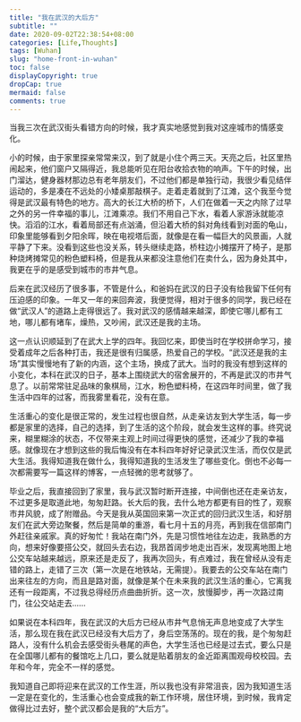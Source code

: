 ```yaml
---
title: "我在武汉的大后方"
subtitle: ""
date: 2020-09-02T22:38:54+08:00
categories: [Life,Thoughts]
tags: [Wuhan]
slug: "home-front-in-wuhan"
toc: false
displayCopyright: true
dropCap: true
mermaid: false
comments: true
---
```


当我三次在武汉街头看错方向的时候，我才真实地感觉到我对这座城市的情感变化。

<!--more-->

小的时候，由于家里探亲常常来汉，到了就是小住个两三天。天亮之后，社区里热闹起来，他们窗户又隔得近，我总能听见在阳台收拾衣物的响声。下午的时候，出门溜达，健身器材那边总有老年朋友们，不过他们都是单独行动，我很少看见结伴运动的，多是凑在不远处的小矮桌那敲棋子。走着走着就到了江滩，这个我至今觉得是武汉最有特色的地方。高大的长江大桥的桥下，人们在做着一天之内除了过早之外的另一件幸福的事儿，江滩乘凉。我们不用自己下水，看着人家游泳就能凉快。滔滔的江水，看着局部还有点汹涌，但沿着大桥的斜对角线看到对面的龟山，印象里能够看到夕阳余晖，映在电视塔后面，就像是在看一幅巨大的风景画，人就平静了下来。没看到这些也没关系，转头继续走路，桥柱边小摊摆开了椅子，是那种烧烤摊常见的粉色塑料椅，但是我从来都没注意他们在卖什么，因为身处其中，我更在乎的是感受到城市的市井气息。

后来在武汉经历了很多事，不管是什么，和爸妈在武汉的日子没有给我留下任何有压迫感的印象。一年又一年的来回奔波，我便觉得，相对于很多的同学，我已经在做“武汉人”的道路上走得很远了。我对武汉的感情越来越深，即使它哪儿都有工地，哪儿都有堵车，燥热，又吵闹，武汉还是我的主场。

这一点认识顺延到了在武大上学的四年。我回忆来，即使当时在学校拼命学习，接受着成年之后各种打击，我还是很有归属感，热爱自己的学校。“武汉还是我的主场”其实慢慢地有了新的内涵，这个主场，换成了武大。当时的我没有想到这样的小变化，本科在武汉的日子，基本上围绕武大的宿舍展开的，不再是武汉的市井气息了。以前常常驻足品味的象棋局，江水，粉色塑料椅，在这四年时间里，做了我生活中四年的过客，而我雾里看花，没有在意。

生活重心的变化是很正常的，发生过程也很自然，从走亲访友到大学生活，每一步都是家里的选择，自己的选择，到了生活的这个阶段，就会发生这样的事。终究说来，糊里糊涂的状态，不仅带来主观上时间过得更快的感觉，还减少了我的幸福感。就像现在才想到这些的我后悔没有在本科四年好好记录武汉生活，而仅仅是武大生活。我得知道我在做什么，我得知道我的生活发生了哪些变化。倒也不必每一次都需要写一篇这样的博客，一点轻微的思考就够了。

毕业之后，我直接回到了家里，我与武汉暂时断开连接，中间倒也还在走亲访友，不过更多是取道此地，匆匆赶路。长大后的我，去什么地方都更有目的性了，观察市井风貌，成了附赠品。今天是我从英国回来第一次正式的回归武汉生活，和好朋友们在武大旁边聚餐，然后是简单的重游，看七月十五的月亮，再到我在信部南门外赶往亲戚家。真的好匆忙！我站在南门外，先是习惯性地往左边走，我熟悉的方向，想来好像要搭公交，就回头去右边，我昂首阔步地走出百米，发现离地图上地公交车站越来越远，原来还是走反了，我再次回头，有点难过，我在曾经从没有走错的路上，走错了三次（第一次是在地铁站，无需提）。我要去的公交车站在南门出来往左的方向，而且是路对面，就像是某个在未来我的武汉生活的重心，它离我还有一段距离，不过我总得经历点曲曲折折。这一次，放慢脚步，再一次路过南门，往公交站走去......

如果说在本科四年，我在武汉的大后方已经从市井气息悄无声息地变成了大学生活，那么现在我在武汉已经没有大后方了，身后空荡荡的。现在的我，是个匆匆赶路人，没有什么机会去感受街头巷尾的声色，大学生活也已经是过去式，要么只是在全国哪儿都有的餐馆吃上几口，要么就是贴着朋友的金近距离围观母校校园。去年和今年，完全不一样的感觉。

我知道自己即将迎来在武汉的工作生涯，所以我也没有非常沮丧，因为我知道生活一定是在变化的，生活重心也会变成我的新工作环境，居住环境，到时候，我肯定做得比过去好，整个武汉都会是我的“大后方”。